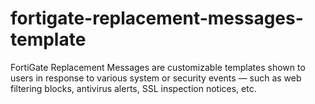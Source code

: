 # fortigate-replacement-messages-template
FortiGate Replacement Messages are customizable templates shown to users in response to various system or security events — such as web filtering blocks, antivirus alerts, SSL inspection notices, etc.
